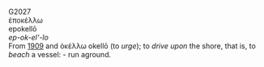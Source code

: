 <body>
  <p>G2027<br>  ἐποκέλλω  <br> epokellō  <br><i>ep-ok-el‘-lo </i><br>From <a href="g1909.htm">1909</a> and   ὀκέλλω    okellō   (to <i>urge</i>); to <i>drive</i> <i>upon</i> the shore, that is, to <i>beach</i> a vessel: - run aground.<br></p>
 </body>